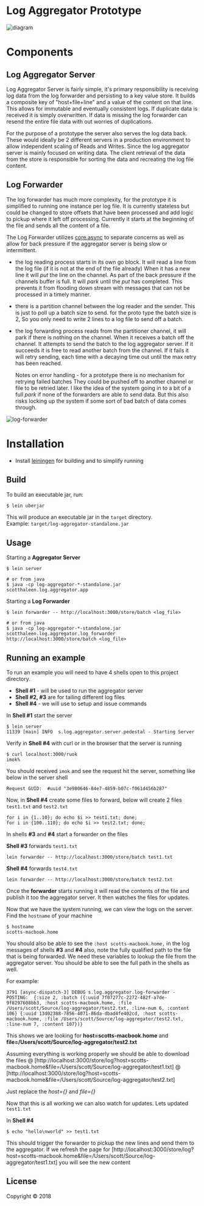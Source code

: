 # Log Aggregator Prototype


![diagram](docs/architecture_diagram.png "Architecture Diagram")

# Components

## Log Aggregator Server

Log Aggregator Server is fairly simple, it's primary responsibility is receiving log data from the log forwarder
and persisting to a key value store. It builds a composite key of "host+file+line" and a value of the content
on that line.  This allows for immutable and eventually consistent logs.  If duplicate data is received it is
simply overwritten.  If data is missing the log forwarder can resend the entire file data with out worries of duplications.

For the purpose of a prototype the server also serves the log data back. These would ideally be 2 different servers in
a production environment to allow independent scaling of Reads and Writes. Since the log aggregator server is mainly
focused on writing data.  The client retrieval of the data from the store is responsible for sorting the data and
recreating the log file content.


## Log Forwarder

The log forwarder has much more complexity, for the prototype it is simplified to running one instance per log file.
It is currently stateless but could be changed to store offsets that have been processed and add logic to pickup where
it left off processing.  Currently it starts at the beginning of the file and sends all the content of a file.

The Log Forwarder utilizes [core.async](https://github.com/clojure/core.async) to separate concerns as well as
allow for back pressure if the aggregator server is being slow or intermittent.

 * the log reading process starts in its own go block. It will read a line from the log file (if it is not at the end
   of the file already) When it has a new line it will _put_ the line on the channel.  As part of the back pressure
   if the channels buffer is full. It will _park_ until the _put_ has completed.  This prevents it from flooding
   down stream with messages that can not be processed in a timely manner.

 * there is a partition channel between the log reader and the sender.  This is just to poll up a batch size to send.
   for the proto type the batch size is 2, So you only need to write 2 lines to a log file to send off a batch.

 * the log forwarding process reads from the partitioner channel, it will park if there is nothing on the channel.
   When it receives a batch off the channel. It attempts to send the batch to the log aggregator server. If it succeeds
   it is free to read another batch from the channel.  If it fails it will retry sending, each time with a decaying
   time out until the max retry has been reached.

   Notes on error handling - for a prototype there is no mechanism for retrying failed batches
   They could be pushed off to another channel or file to be retried later. I like the idea of the system going in to a
   bit of a full _park_ if none of the forwarders are able to send data.  But this also risks locking up the system
   if some sort of bad batch of data comes through.



![log-forwarder](docs/log-forwarder.png "log forwarder")




# Installation

* Install [leiningen](https://leiningen.org/) for building and to simplify running

## Build

To build an executable jar, run:

```sh
$ lein uberjar
```

This will produce an executable jar in the `target` directory. <br />
Example: `target/log-aggregator-standalone.jar`


## Usage

Starting a **Aggregator Server**
```
$ lein server

# or from java
$ java -cp log-aggregator-*-standalone.jar scotthaleen.log.aggregator.app
```

Starting a **Log Forwarder**
```
$ lein forwarder -- http://localhost:3000/store/batch <log_file>

# or from java
$ java -cp log-aggregator-*-standalone.jar scotthaleen.log.aggregator.log_forwarder http://localhost:3000/store/batch <log_file>
```


## Running an example

To run an example you will need to have 4 shells open to this project directory.

 - **Shell #1** - will be used to run the aggregator server
 - **Shell #2, #3**  are for tailing different log files
 - **Shell #4** - we will use to setup and issue commands


In **Shell #1** start the server

```
$ lein server
11339 [main] INFO  s.log.aggregator.server.pedestal - Starting Server
```

Verify in **Shell #4** with curl or in the browser that the server is running
```
$ curl localhost:3000/ruok
imok%
```

You should received `imok` and see the request hit the server, something like below in the server shell
```
Request GUID:  #uuid "3e980646-84e7-4859-b07c-f061d456b287"
```

Now, in **Shell #4** create some files to forward, below will create 2 files `test1.txt` and `test2.txt`

```
for i in {1..10}; do echo $i >> test1.txt; done;
for i in {100..110}; do echo $i >> test2.txt; done;
```

In shells **#3** and **#4** start a forwarder on the files

**Shell #3** forwards `test1.txt`
```
lein forwarder -- http://localhost:3000/store/batch test1.txt
```

**Shell #4** forwards `test4.txt`
```
lein forwarder -- http://localhost:3000/store/batch test2.txt
```


Once the **forwarder** starts running it will read the contents of the file and publish it too the aggregator
server.  It then watches the files for updates.


Now that we have the system running, we can view the logs on the server. Find the `hostname` of your machine

```
$ hostname
scotts-macbook.home
```

You should also be able to see the `:host scotts-macbook.home,` in the log messages of shells **#3** and **#4**
also, note the fully qualified path to the file that is being forwarded.  We need these variables to lookup
the file from the aggregator server.  You should be able to see the full path in the shells as well.

For example:

```
3791 [async-dispatch-3] DEBUG s.log.aggregator.log-forwarder - POSTING:  {:size 2, :batch ({:uuid 7f07277c-2272-482f-a7de-9f8297608bb3, :host scotts-macbook.home, :file /Users/scott/Source/log-aggregator/test2.txt, :line-num 6, :content 106} {:uuid 13d02388-7856-4071-86da-dbad4fe402cd, :host scotts-macbook.home, :file /Users/scott/Source/log-aggregator/test2.txt, :line-num 7, :content 107})}
```

This shows we are looking for **host=scotts-macbook.home** and **file=/Users/scott/Source/log-aggregator/test2.txt**


Assuming everything is working properly we should be able to download the files
@ [http://localhost:3000/store/log?host=scotts-macbook.home&file=/Users/scott/Source/log-aggregator/test1.txt]
@ [http://localhost:3000/store/log?host=scotts-macbook.home&file=/Users/scott/Source/log-aggregator/test2.txt]

Just replace the _host={}_ and _file={}_


Now that this is all working we can also watch for updates. Lets updated `test1.txt`

In **Shell #4**
```
$ echo "hello\nworld" >> test1.txt
```

This should trigger the forwarder to pickup the new lines and send them to the aggregator.  If we refresh the page
for [http://localhost:3000/store/log?host=scotts-macbook.home&file=/Users/scott/Source/log-aggregator/test1.txt]
you will see the new content



## License

Copyright © 2018

